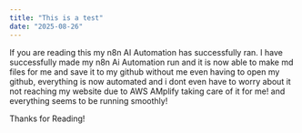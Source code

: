 ```yaml
---
title: "This is a test"
date: "2025-08-26"
---
```


If you are reading this my n8n AI Automation has successfully ran. I have successfully made my n8n Ai Automation run and it is now able to make md files for me and save it to my github without me even having to open my github, everything is now automated and i dont even have to worry about it not reaching my website due to AWS AMplify taking care of it for me! and everything seems to be running smoothly!

Thanks for Reading!